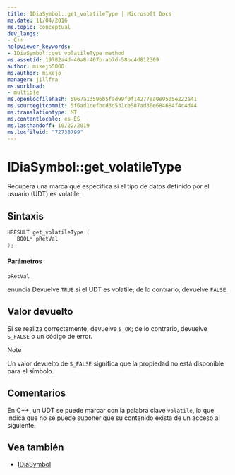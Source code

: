```yaml
---
title: IDiaSymbol::get_volatileType | Microsoft Docs
ms.date: 11/04/2016
ms.topic: conceptual
dev_langs:
- C++
helpviewer_keywords:
- IDiaSymbol::get_volatileType method
ms.assetid: 19782a4d-40a8-467b-ab7d-58bc4d812309
author: mikejo5000
ms.author: mikejo
manager: jillfra
ms.workload:
- multiple
ms.openlocfilehash: 5967a13596b5fad99f0f14277ea0e9505e222a41
ms.sourcegitcommit: 5f6ad1cefbcd3d531ce587ad30e684684f4c4d44
ms.translationtype: MT
ms.contentlocale: es-ES
ms.lasthandoff: 10/22/2019
ms.locfileid: "72738799"
---
```

# <a name="idiasymbolget_volatiletype"></a>IDiaSymbol::get_volatileType
Recupera una marca que especifica si el tipo de datos definido por el usuario (UDT) es volatile.

## <a name="syntax"></a>Sintaxis

```C++
HRESULT get_volatileType ( 
   BOOL* pRetVal
);
```

#### <a name="parameters"></a>Parámetros
 `pRetVal`

enuncia Devuelve `TRUE` si el UDT es volatile; de lo contrario, devuelve `FALSE`.

## <a name="return-value"></a>Valor devuelto
 Si se realiza correctamente, devuelve `S_OK`; de lo contrario, devuelve `S_FALSE` o un código de error.

> [!NOTE]
> Un valor devuelto de `S_FALSE` significa que la propiedad no está disponible para el símbolo.

## <a name="remarks"></a>Comentarios
 En C++, un UDT se puede marcar con la palabra clave `volatile`, lo que indica que no se puede suponer que su contenido exista de un acceso al siguiente.

## <a name="see-also"></a>Vea también
- [IDiaSymbol](../../debugger/debug-interface-access/idiasymbol.md)